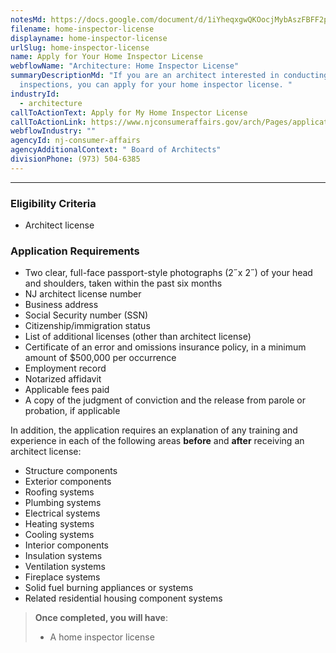 ```yaml
---
notesMd: https://docs.google.com/document/d/1iYheqxgwQKOocjMybAszFBFF2py2HgnRktPGa1ZplyY/edit
filename: home-inspector-license
displayname: home-inspector-license
urlSlug: home-inspector-license
name: Apply for Your Home Inspector License
webflowName: "Architecture: Home Inspector License"
summaryDescriptionMd: "If you are an architect interested in conducting home
  inspections, you can apply for your home inspector license. "
industryId:
  - architecture
callToActionText: Apply for My Home Inspector License
callToActionLink: https://www.njconsumeraffairs.gov/arch/Pages/applications.aspx
webflowIndustry: ""
agencyId: nj-consumer-affairs
agencyAdditionalContext: " Board of Architects"
divisionPhone: (973) 504-6385
---
```

___
### Eligibility Criteria 
- Architect license

### Application Requirements
- Two clear, full-face passport-style photographs (2˝x 2˝) of your head and shoulders, taken within the past six months
- NJ architect license number
- Business address
- Social Security number (SSN)
- Citizenship/immigration status
- List of additional licenses (other than architect license)
- Certificate of an error and omissions insurance policy, in a minimum amount of $500,000 per occurrence
- Employment record
- Notarized affidavit
- Applicable fees paid
- A copy of the judgment of conviction and the release from parole or probation, if applicable

In addition, the application requires an explanation of any training and experience in each of the following areas **before** and **after** receiving an architect license:
- Structure components
- Exterior components
- Roofing systems
- Plumbing systems
- Electrical systems
- Heating systems
- Cooling systems 
- Interior components
- Insulation systems
- Ventilation systems
- Fireplace systems
- Solid fuel burning appliances or systems 
- Related residential housing component systems


> **Once completed, you will have**:
>
> - A home inspector license
